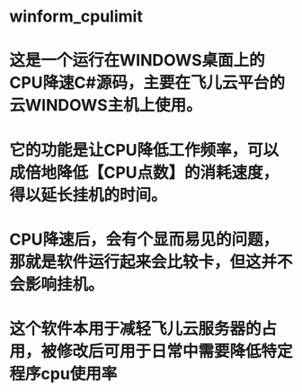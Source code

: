 # winform_cpulimit

# 这是一个运行在WINDOWS桌面上的CPU降速C#源码，主要在飞儿云平台的云WINDOWS主机上使用。
# 它的功能是让CPU降低工作频率，可以成倍地降低【CPU点数】的消耗速度，得以延长挂机的时间。
# CPU降速后，会有个显而易见的问题，那就是软件运行起来会比较卡，但这并不会影响挂机。
# 这个软件本用于减轻飞儿云服务器的占用，被修改后可用于日常中需要降低特定程序cpu使用率
